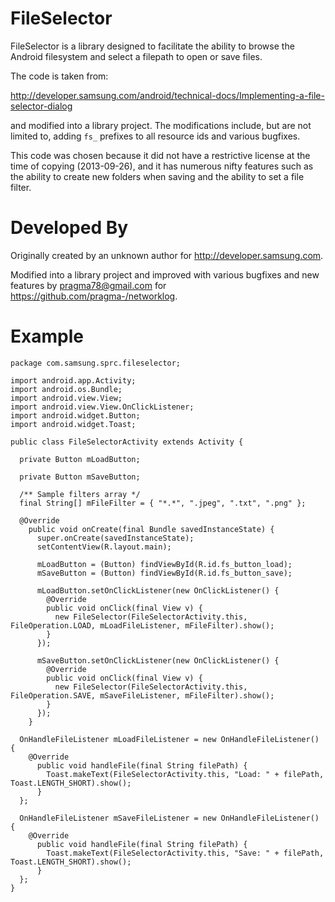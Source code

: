 FileSelector
============

FileSelector is a library designed to facilitate the ability to browse
the Android filesystem and select a filepath to open or save files.

The code is taken from: 

  http://developer.samsung.com/android/technical-docs/Implementing-a-file-selector-dialog

and modified into a library project.  The modifications include, but are not
limited to, adding `fs_` prefixes to all resource ids and various bugfixes.

This code was chosen because it did not have a restrictive license at the time
of copying (2013-09-26), and it has numerous nifty features such as the ability
to create new folders when saving and the ability to set a file filter.

Developed By
============

Originally created by an unknown author for http://developer.samsung.com.

Modified into a library project and improved with various bugfixes and new
features by pragma78@gmail.com for https://github.com/pragma-/networklog.

Example
=======

    package com.samsung.sprc.fileselector;

    import android.app.Activity;
    import android.os.Bundle;
    import android.view.View;
    import android.view.View.OnClickListener;
    import android.widget.Button;
    import android.widget.Toast;

    public class FileSelectorActivity extends Activity {

      private Button mLoadButton;

      private Button mSaveButton;

      /** Sample filters array */
      final String[] mFileFilter = { "*.*", ".jpeg", ".txt", ".png" };

      @Override
        public void onCreate(final Bundle savedInstanceState) {
          super.onCreate(savedInstanceState);
          setContentView(R.layout.main);

          mLoadButton = (Button) findViewById(R.id.fs_button_load);
          mSaveButton = (Button) findViewById(R.id.fs_button_save);

          mLoadButton.setOnClickListener(new OnClickListener() {
            @Override
            public void onClick(final View v) {
              new FileSelector(FileSelectorActivity.this, FileOperation.LOAD, mLoadFileListener, mFileFilter).show();
            }
          });

          mSaveButton.setOnClickListener(new OnClickListener() {
            @Override
            public void onClick(final View v) {
              new FileSelector(FileSelectorActivity.this, FileOperation.SAVE, mSaveFileListener, mFileFilter).show();
            }
          });
        }

      OnHandleFileListener mLoadFileListener = new OnHandleFileListener() {
        @Override
          public void handleFile(final String filePath) {
            Toast.makeText(FileSelectorActivity.this, "Load: " + filePath, Toast.LENGTH_SHORT).show();
          }
      };

      OnHandleFileListener mSaveFileListener = new OnHandleFileListener() {
        @Override
          public void handleFile(final String filePath) {
            Toast.makeText(FileSelectorActivity.this, "Save: " + filePath, Toast.LENGTH_SHORT).show();
          }
      };
    }
